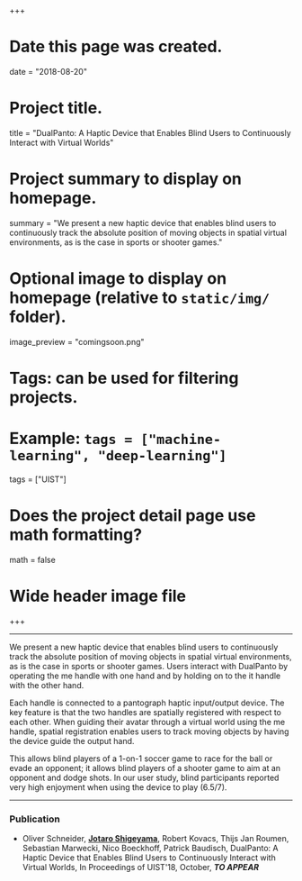 +++
# Date this page was created.
date = "2018-08-20"

# Project title.
title = "DualPanto: A Haptic Device that Enables Blind Users to Continuously Interact with Virtual Worlds"

# Project summary to display on homepage.
summary = "We present a new haptic device that enables blind users to continuously track the absolute position of moving objects in spatial virtual environments, as is the case in sports or shooter games."

# Optional image to display on homepage (relative to `static/img/` folder).
image_preview = "comingsoon.png"

# Tags: can be used for filtering projects.
# Example: `tags = ["machine-learning", "deep-learning"]`
tags = ["UIST"]

# Does the project detail page use math formatting?
math = false

# Wide header image file


+++

<!-- ![Example image](/img/farmbot-hug.png)  -->

---

We present a new haptic device that enables blind users to continuously track the absolute position of moving objects in spatial virtual environments, as is the case in sports or shooter games. Users interact with DualPanto by operating the me handle with one hand and by holding on to the it handle with the other hand. 

Each handle is connected to a pantograph haptic input/output device. The key feature is that the two handles are spatially registered with respect to each other. When guiding their avatar through a virtual world using the me handle, spatial registration enables users to track moving objects by having the device guide the output hand. 

This allows blind players of a 1-on-1 soccer game to race for the ball or evade an opponent; it allows blind players of a shooter game to aim at an opponent and dodge shots. In our user study, blind participants reported very high enjoyment when using the device to play (6.5/7). 

---

### Publication

- Oliver Schneider, <u>__Jotaro Shigeyama__</u>, Robert Kovacs, Thijs Jan Roumen, Sebastian Marwecki, Nico Boeckhoff, Patrick Baudisch, DualPanto: A Haptic Device that Enables Blind Users to Continuously Interact with Virtual Worlds, 
In Proceedings of UIST'18, October, ___TO APPEAR___